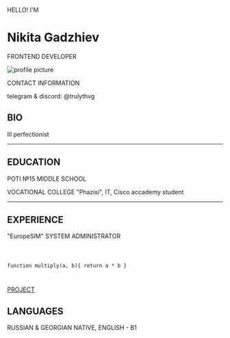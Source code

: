 <p>HELLO! I'M</p>

# Nikita Gadzhiev

<p>FRONTEND DEVELOPER</p>

![profile picture](/me/photo_2024-02-06_21-53-51.jpg "pfp")

<p>CONTACT INFORMATION</p>

<p>telegram & discord: @trulythvg</p>

## BIO

<p>Ill perfectionist</p>

----------------

## EDUCATION

<p>POTI №15 MIDDLE SCHOOL</p>

<p>VOCATIONAL COLLEGE "Phazisi", IT, Cisco accademy student</p>

----------------

## EXPERIENCE

<p>"EuropeSIM" SYSTEM ADMINISTRATOR</p>

<code>

function multiply(a, b){
 return a * b
}

</code>

[PROJECT](https://Trulythvgggg.github.io/rsschool-cv/cv "PROJECT EXAMPLE")

## LANGUAGES

<p>RUSSIAN & GEORGIAN NATIVE, ENGLISH - B1</p>
